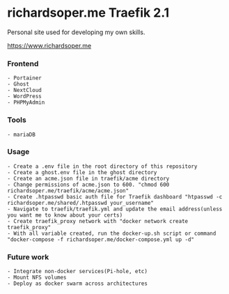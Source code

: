 # richardsoper.me Traefik 2.1

Personal site used for developing my own skills.

https://www.richardsoper.me

### Frontend

    - Portainer
    - Ghost
    - NextCloud
    - WordPress
    - PHPMyAdmin

### Tools

    - mariaDB

### Usage

    - Create a .env file in the root directory of this repository
    - Create a ghost.env file in the ghost directory
    - Create an acme.json file in traefik/acme directory
    - Change permissions of acme.json to 600. "chmod 600 richardsoper.me/traefik/acme/acme.json"
    - Create .htpasswd basic auth file for Traefik dashboard "htpasswd -c richardsoper.me/shared/.htpasswd your_username"
    - Navigate to traefik/traefik.yml and update the email address(unless you want me to know about your certs)
    - Create traefik_proxy network with "docker network create traefik_proxy"
    - With all variable created, run the docker-up.sh script or command "docker-compose -f richardsoper.me/docker-compose.yml up -d"

### Future work

    - Integrate non-docker services(Pi-hole, etc)
    - Mount NFS volumes
    - Deploy as docker swarm across architectures
